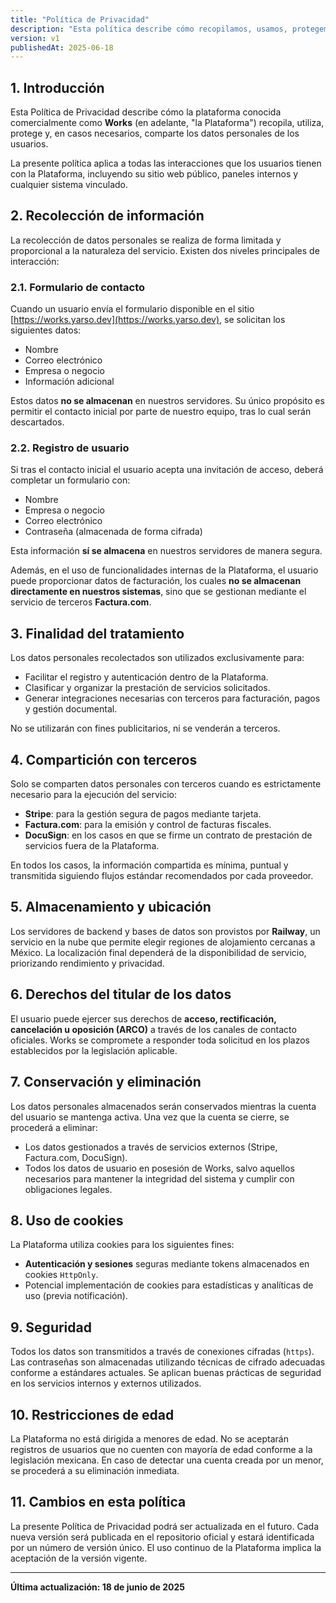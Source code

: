 ```yaml
---
title: "Política de Privacidad"
description: "Esta política describe cómo recopilamos, usamos, protegemos y compartimos la información personal de los usuarios en el contexto del uso de la plataforma."
version: v1
publishedAt: 2025-06-18
---
```


## 1. Introducción

Esta Política de Privacidad describe cómo la plataforma conocida comercialmente como **Works** (en adelante, "la Plataforma") recopila, utiliza, protege y, en casos necesarios, comparte los datos personales de los usuarios.

La presente política aplica a todas las interacciones que los usuarios tienen con la Plataforma, incluyendo su sitio web público, paneles internos y cualquier sistema vinculado.

## 2. Recolección de información

La recolección de datos personales se realiza de forma limitada y proporcional a la naturaleza del servicio. Existen dos niveles principales de interacción:

### 2.1. Formulario de contacto

Cuando un usuario envía el formulario disponible en el sitio [https://works.yarso.dev](https://works.yarso.dev), se solicitan los siguientes datos:

- Nombre
- Correo electrónico
- Empresa o negocio
- Información adicional

Estos datos **no se almacenan** en nuestros servidores. Su único propósito es permitir el contacto inicial por parte de nuestro equipo, tras lo cual serán descartados.

### 2.2. Registro de usuario

Si tras el contacto inicial el usuario acepta una invitación de acceso, deberá completar un formulario con:

- Nombre
- Empresa o negocio
- Correo electrónico
- Contraseña (almacenada de forma cifrada)

Esta información **sí se almacena** en nuestros servidores de manera segura.

Además, en el uso de funcionalidades internas de la Plataforma, el usuario puede proporcionar datos de facturación, los cuales **no se almacenan directamente en nuestros sistemas**, sino que se gestionan mediante el servicio de terceros **Factura.com**.

## 3. Finalidad del tratamiento

Los datos personales recolectados son utilizados exclusivamente para:

- Facilitar el registro y autenticación dentro de la Plataforma.
- Clasificar y organizar la prestación de servicios solicitados.
- Generar integraciones necesarias con terceros para facturación, pagos y gestión documental.

No se utilizarán con fines publicitarios, ni se venderán a terceros.

## 4. Compartición con terceros

Solo se comparten datos personales con terceros cuando es estrictamente necesario para la ejecución del servicio:

- **Stripe**: para la gestión segura de pagos mediante tarjeta.
- **Factura.com**: para la emisión y control de facturas fiscales.
- **DocuSign**: en los casos en que se firme un contrato de prestación de servicios fuera de la Plataforma.

En todos los casos, la información compartida es mínima, puntual y transmitida siguiendo flujos estándar recomendados por cada proveedor.

## 5. Almacenamiento y ubicación

Los servidores de backend y bases de datos son provistos por **Railway**, un servicio en la nube que permite elegir regiones de alojamiento cercanas a México. La localización final dependerá de la disponibilidad de servicio, priorizando rendimiento y privacidad.

## 6. Derechos del titular de los datos

El usuario puede ejercer sus derechos de **acceso, rectificación, cancelación u oposición (ARCO)** a través de los canales de contacto oficiales. Works se compromete a responder toda solicitud en los plazos establecidos por la legislación aplicable.

## 7. Conservación y eliminación

Los datos personales almacenados serán conservados mientras la cuenta del usuario se mantenga activa. Una vez que la cuenta se cierre, se procederá a eliminar:

- Los datos gestionados a través de servicios externos (Stripe, Factura.com, DocuSign).
- Todos los datos de usuario en posesión de Works, salvo aquellos necesarios para mantener la integridad del sistema y cumplir con obligaciones legales.

## 8. Uso de cookies

La Plataforma utiliza cookies para los siguientes fines:

- **Autenticación y sesiones** seguras mediante tokens almacenados en cookies `HttpOnly`.
- Potencial implementación de cookies para estadísticas y analíticas de uso (previa notificación).

## 9. Seguridad

Todos los datos son transmitidos a través de conexiones cifradas (`https`). Las contraseñas son almacenadas utilizando técnicas de cifrado adecuadas conforme a estándares actuales. Se aplican buenas prácticas de seguridad en los servicios internos y externos utilizados.

## 10. Restricciones de edad

La Plataforma no está dirigida a menores de edad. No se aceptarán registros de usuarios que no cuenten con mayoría de edad conforme a la legislación mexicana. En caso de detectar una cuenta creada por un menor, se procederá a su eliminación inmediata.

## 11. Cambios en esta política

La presente Política de Privacidad podrá ser actualizada en el futuro. Cada nueva versión será publicada en el repositorio oficial y estará identificada por un número de versión único. El uso continuo de la Plataforma implica la aceptación de la versión vigente.

---

**Última actualización: 18 de junio de 2025**
